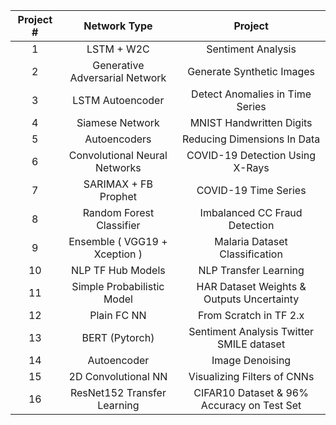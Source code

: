 | Project # |          Network Type          |                   Project                  |
|:---------:|:------------------------------:|:------------------------------------------:|
|     1     |           LSTM + W2C           |             Sentiment Analysis             |
|     2     | Generative Adversarial Network |          Generate Synthetic Images         |
|     3     |        LSTM Autoencoder        |       Detect Anomalies in Time Series      |
|     4     |         Siamese Network        |          MNIST Handwritten Digits          |
|     5     |          Autoencoders          |         Reducing Dimensions In Data        |
|     6     |  Convolutional Neural Networks |       COVID-19 Detection Using X-Rays      |
|     7     |      SARIMAX + FB Prophet      |            COVID-19 Time Series            |
|     8     |    Random Forest Classifier    |        Imbalanced CC Fraud Detection       |
|     9     |  Ensemble ( VGG19 + Xception ) |       Malaria Dataset Classification       |
|     10    |        NLP TF Hub Models       |            NLP Transfer Learning           |
|     11    |   Simple Probabilistic Model   |  HAR Dataset Weights & Outputs Uncertainty |
|     12    |           Plain FC NN          |           From Scratch in TF 2.x           |
|     13    |         BERT (Pytorch)         |  Sentiment Analysis Twitter SMILE dataset  |
|     14    |           Autoencoder          |              Image Denoising               |
|     15    |       2D Convolutional NN      |         Visualizing Filters of CNNs        |
|     16    |   ResNet152 Transfer Learning  | CIFAR10 Dataset & 96% Accuracy on Test Set |
